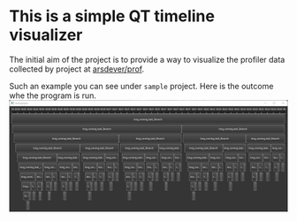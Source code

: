 # This is a simple QT timeline visualizer

The initial aim of the project is to provide a way to visualize the profiler data collected by project at
[arsdever/prof](https://github.com/arsdever/prof).

Such an example you can see under `sample` project. Here is the outcome whe the program is run.
![](doc/img/profiler_timeline.png)
